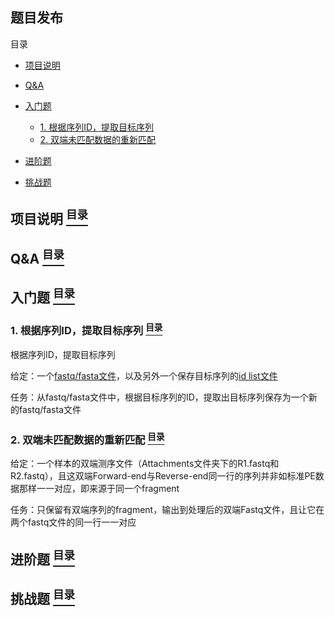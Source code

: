 ## 题目发布

<a name="content">目录</a>

- [项目说明](#introduction)
- [Q&A](#question-and-answer)
- [入门题](#for-beginer)
    - [1. 根据序列ID，提取目标序列](#for-beginer-1)
    - [2. 双端未匹配数据的重新匹配](#for-beginer-2)
- [进阶题](#for-user-with-middle-level)

- [挑战题](#for-veterans)

<a name="introduction"><h2>项目说明 [<sup>目录</sup>](#content)</h2></a>



<a name="question-and-answer"><h2>Q&A [<sup>目录</sup>](#content)</h2></a>

<a name="for-beginer"><h2>入门题 [<sup>目录</sup>](#content)</h2></a>

<a name="for-beginer-1"><h3>1. 根据序列ID，提取目标序列 [<sup>目录</sup>](#content)</h3></a>

根据序列ID，提取目标序列

给定：一个[fastq/fasta文件](./Attachments/R1.fastq)，以及另外一个保存目标序列的[id list文件](./Attachments/R1.interested.id)

任务：从fastq/fasta文件中，根据目标序列的ID，提取出目标序列保存为一个新的fastq/fasta文件

<a name="for-beginer-2"><h3>2. 双端未匹配数据的重新匹配 [<sup>目录</sup>](#content)</h3></a>

给定：一个样本的双端测序文件（Attachments文件夹下的R1.fastq和R2.fastq），且这双端Forward-end与Reverse-end同一行的序列并非如标准PE数据那样一一对应，即来源于同一个fragment

任务：只保留有双端序列的fragment，输出到处理后的双端Fastq文件，且让它在两个fastq文件的同一行一一对应

<a name="for-user-with-middle-level"><h2>进阶题 [<sup>目录</sup>](#content)</h2></a>



<a name="for-veterans"><h2>挑战题 [<sup>目录</sup>](#content)</h2></a>
